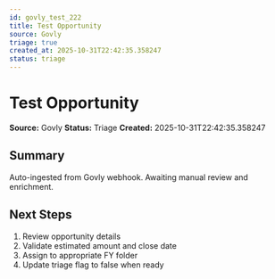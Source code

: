 ```yaml
---
id: govly_test_222
title: Test Opportunity
source: Govly
triage: true
created_at: 2025-10-31T22:42:35.358247
status: triage
---
```


# Test Opportunity

**Source:** Govly
**Status:** Triage
**Created:** 2025-10-31T22:42:35.358247

## Summary

Auto-ingested from Govly webhook. Awaiting manual review and enrichment.

## Next Steps

1. Review opportunity details
2. Validate estimated amount and close date
3. Assign to appropriate FY folder
4. Update triage flag to false when ready
